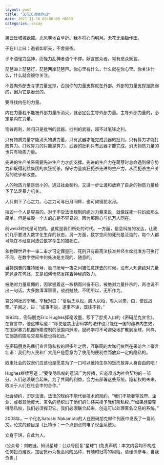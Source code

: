 ```yaml
---
layout: post
title: "无花无酒锄作田"
date: 2021-11-16 08:00:00 +0800
categories: essay
---
```


黑云压城城欲摧。北风卷地百草折。我本将心向明月。无花无酒锄作田。

子在川上曰：逝者如斯夫，不舍昼夜。

子不语怪力乱神，而怪力乱神者语个不停。妖言惑众者，常有惑众妖言。

琵琶洲上琵琶行，琵琶两岸琵琶声。你心里有什么，什么就在你心里。你关注什么，什么就会被你关注。

不要向外部去寻求力量支撑，否则你的力量支撑就在外部。外部的力量支撑是脆弱的，因为它是脆弱的。

要寻找内在的力量。

内在力量若不能被外部力量所消灭，就必定会主导外部力量。主导外部力量的，必定是内在力量。

笔锋再利，终归只是批判的武器。批判的武器，超不过笔锋之利。

只有物质力量才能消灭物质力量，只有武器才能完成武器的批判，只有算力才能打败算力。打败算力的只能是算力，武器的批判只有武器才能完成，消灭物质力量的也只有物质力量。

先进的生产关系需要先进生产力才能支撑。先进的生产力在萌芽时总会遇到保守势力和既得利益集团的疯狂扼杀。保守力量疯狂扼杀先进的生产力，从而扼杀生产关系的进步和改变。

人的物质力量是弱小的。通过社会契约，又进一步让渡和放弃了自身的物质力量给予了法定暴力机关。

人只剩下了心之力。心之力可与日月同辉，也可如镜花水月。

摧毁一个人是容易的。对于不受法律规制的绝对力量来说，就像踩死一只蚂蚁那么简单。但是摧毁一个人的心是不容易的，因为那颗心与亿万人同在。

前web3时代是可怕的。这就是我们所处的时代。一方面，信息科技的发达，让我们几乎要进入数字化生存的状态。另一方面，数字空间的死刑是泛滥的，每个人都可能在不经意间遭受数字孪生的被死亡。

和物理世界中一审二审才可定罪量刑、死刑只有最高法核准并经主席批准方可执行不同，在数字空间中的处决是主观的、随意的。

当特朗普的推特账号、脸书账号一夜之间被任意抹去的时候，没有人知道绝对力量究竟身在何处，又是如何悄然发挥着神秘的效力。

被绝对力量雇佣的，因掌握着这一权柄而兴奋不已，被绝对力量扑杀的，再也说不出一句话。大多数浑浑噩噩，战战兢兢，不明所以，无所作为。

哀公问社於宰我。宰我对曰：“夏后氏以松，殷人以柏，周人以栗，曰，使民战栗。”子闻之，曰：“成事不说，遂事不谏，既往不咎。”

1993年，密码朋克Eric Hughes挥毫泼墨，写下了脍炙人口的《密码朋克宣言》。在宣言中，他这样写道：“即使是禁止密码学的法律也只能在一国的疆界内生效，在国家暴力机器所能控制的范围内肆虐。密码学将不可避免地扩散到全球，同样，它创造的匿名交易系统也将如此。”

在密码朋克先辈们宣言隐私权的很多年之后，互联网的大咖们依然在采访台上豪言壮语：我们的人民和广大用户是愿意为了使用的便利性而放弃一定的隐私的。

奴隶社会的奴隶们应该也是愿意为了一口可以维持生存的饭而放弃人身自由的吧！

Hughes继续写道：“要使隐私权的意识广为传播，它必须成为社会契约的一部分。人们必须联合起来，为了共同的利益，合力去部署这些系统。隐私权的未来，取决于人们在社会中的合作。”

社会契约，即是法律。法律的规约不能代替技术的规约。“我们不能奢望政府、企业、或者其他庞大、匿名的组织出于他们的仁慈来授予我们隐私权。”“如果想要获得隐私权，我们必须捍卫它。我们必须联合起来，创造可以处理匿名交易的系统。”

2008年，一个化名Satoshi Nakamoto的人在密码朋克邮件列表中发表了一篇论文。论文的题目是《比特币：一个点到点的电子现金系统》。

立身于饼，自此为人。

(公众号：刘教链。知识星球：公众号回复“星球”)
(免责声明：本文内容均不构成任何投资建议。加密货币为极高风险品种，有随时归零的风险，请谨慎参与，自我负责。)
